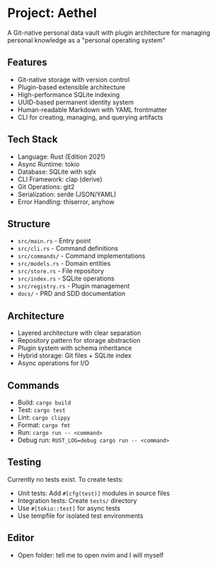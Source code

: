 # Project: Aethel

A Git-native personal data vault with plugin architecture for managing personal knowledge as a "personal operating system"

## Features

- Git-native storage with version control
- Plugin-based extensible architecture
- High-performance SQLite indexing
- UUID-based permanent identity system
- Human-readable Markdown with YAML frontmatter
- CLI for creating, managing, and querying artifacts

## Tech Stack

- Language: Rust (Edition 2021)
- Async Runtime: tokio
- Database: SQLite with sqlx
- CLI Framework: clap (derive)
- Git Operations: git2
- Serialization: serde (JSON/YAML)
- Error Handling: thiserror, anyhow

## Structure

- `src/main.rs` - Entry point
- `src/cli.rs` - Command definitions
- `src/commands/` - Command implementations
- `src/models.rs` - Domain entities
- `src/store.rs` - File repository
- `src/index.rs` - SQLite operations
- `src/registry.rs` - Plugin management
- `docs/` - PRD and SDD documentation

## Architecture

- Layered architecture with clear separation
- Repository pattern for storage abstraction
- Plugin system with schema inheritance
- Hybrid storage: Git files + SQLite index
- Async operations for I/O

## Commands

- Build: `cargo build`
- Test: `cargo test`
- Lint: `cargo clippy`
- Format: `cargo fmt`
- Run: `cargo run -- <command>`
- Debug run: `RUST_LOG=debug cargo run -- <command>`

## Testing

Currently no tests exist. To create tests:

- Unit tests: Add `#[cfg(test)]` modules in source files
- Integration tests: Create `tests/` directory
- Use `#[tokio::test]` for async tests
- Use tempfile for isolated test environments

## Editor

- Open folder: tell me to open nvim and I will myself

